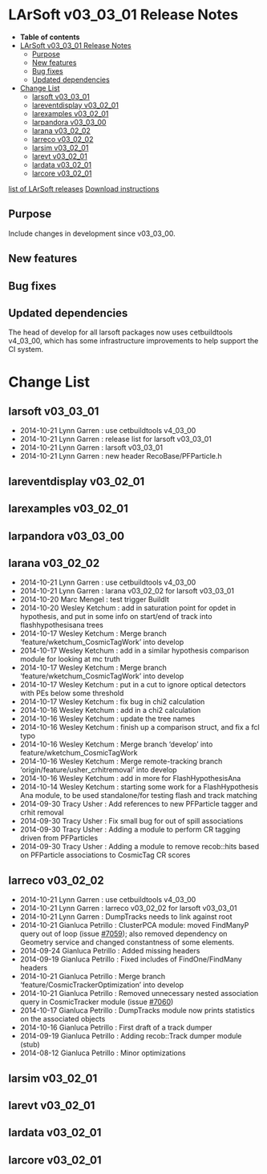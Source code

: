 LArSoft v03\_03\_01 Release Notes
======================================================================

-   **Table of contents**
-   [LArSoft v03\_03\_01 Release Notes](#LArSoft-v03_03_01-Release-Notes)
    -   [Purpose](#Purpose)
    -   [New features](#New-features)
    -   [Bug fixes](#Bug-fixes)
    -   [Updated dependencies](#Updated-dependencies)
-   [Change List](#Change-List)
    -   [larsoft v03\_03\_01](#larsoft-v03_03_01)
    -   [lareventdisplay v03\_02\_01](#lareventdisplay-v03_02_01)
    -   [larexamples v03\_02\_01](#larexamples-v03_02_01)
    -   [larpandora v03\_03\_00](#larpandora-v03_03_00)
    -   [larana v03\_02\_02](#larana-v03_02_02)
    -   [larreco v03\_02\_02](#larreco-v03_02_02)
    -   [larsim v03\_02\_01](#larsim-v03_02_01)
    -   [larevt v03\_02\_01](#larevt-v03_02_01)
    -   [lardata v03\_02\_01](#lardata-v03_02_01)
    -   [larcore v03\_02\_01](#larcore-v03_02_01)

[list of LArSoft releases](LArSoft_release_list)
[Download instructions](http://scisoft.fnal.gov/scisoft/projects/larsoft/v03_03_01/larsoft-v03_03_01.html)

Purpose
--------------------

Include changes in development since v03\_03\_00.

New features
------------------------------

Bug fixes
------------------------

Updated dependencies
----------------------------------------------

The head of develop for all larsoft packages now uses cetbuildtools v4\_03\_00, which has some infrastructure improvements to help support the CI system.

Change List
============================

larsoft v03\_03\_01
------------------------------------------

-   2014-10-21 Lynn Garren : use cetbuildtools v4\_03\_00
-   2014-10-21 Lynn Garren : release list for larsoft v03\_03\_01
-   2014-10-21 Lynn Garren : larsoft v03\_03\_01
-   2014-10-21 Lynn Garren : new header RecoBase/PFParticle.h

lareventdisplay v03\_02\_01
----------------------------------------------------------

larexamples v03\_02\_01
--------------------------------------------------

larpandora v03\_03\_00
------------------------------------------------

larana v03\_02\_02
----------------------------------------

-   2014-10-21 Lynn Garren : use cetbuildtools v4\_03\_00
-   2014-10-21 Lynn Garren : larana v03\_02\_02 for larsoft v03\_03\_01
-   2014-10-20 Marc Mengel : test trigger BuildIt
-   2014-10-20 Wesley Ketchum : add in saturation point for opdet in hypothesis, and put in some info on start/end of track into flashhypothesisana trees
-   2014-10-17 Wesley Ketchum : Merge branch ‘feature/wketchum\_CosmicTagWork’ into develop
-   2014-10-17 Wesley Ketchum : add in a similar hypothesis comparison module for looking at mc truth
-   2014-10-17 Wesley Ketchum : Merge branch ‘feature/wketchum\_CosmicTagWork’ into develop
-   2014-10-17 Wesley Ketchum : put in a cut to ignore optical detectors with PEs below some threshold
-   2014-10-17 Wesley Ketchum : fix bug in chi2 calculation
-   2014-10-16 Wesley Ketchum : add in a chi2 calculation
-   2014-10-16 Wesley Ketchum : update the tree names
-   2014-10-16 Wesley Ketchum : finish up a comparison struct, and fix a fcl typo
-   2014-10-16 Wesley Ketchum : Merge branch ‘develop’ into feature/wketchum\_CosmicTagWork
-   2014-10-16 Wesley Ketchum : Merge remote-tracking branch ‘origin/feature/usher\_crhitremoval’ into develop
-   2014-10-16 Wesley Ketchum : add in more for FlashHypothesisAna
-   2014-10-14 Wesley Ketchum : starting some work for a FlashHypothesis Ana module, to be used standalone/for testing flash and track matching
-   2014-09-30 Tracy Usher : Add references to new PFParticle tagger and crhit removal
-   2014-09-30 Tracy Usher : Fix small bug for out of spill associations
-   2014-09-30 Tracy Usher : Adding a module to perform CR tagging driven from PFParticles
-   2014-09-30 Tracy Usher : Adding a module to remove recob::hits based on PFParticle associations to CosmicTag CR scores

larreco v03\_02\_02
------------------------------------------

-   2014-10-21 Lynn Garren : use cetbuildtools v4\_03\_00
-   2014-10-21 Lynn Garren : larreco v03\_02\_02 for larsoft v03\_03\_01
-   2014-10-21 Lynn Garren : DumpTracks needs to link against root
-   2014-10-21 Gianluca Petrillo : ClusterPCA module: moved FindManyP query out of loop (issue [\#7059](/redmine/issues/7059 "Bug: FindManyP() usage in ClusterPCA module (Closed)")); also removed dependency on Geometry service and changed constantness of some elements.
-   2014-09-24 Gianluca Petrillo : Added missing headers
-   2014-09-19 Gianluca Petrillo : Fixed includes of FindOne/FindMany headers
-   2014-10-21 Gianluca Petrillo : Merge branch ‘feature/CosmicTrackerOptimization’ into develop
-   2014-10-21 Gianluca Petrillo : Removed unnecessary nested association query in CosmicTracker module (issue [\#7060](/redmine/issues/7060 "Bug: FindManyP() usage in CosmicTracker module (Closed)"))
-   2014-10-17 Gianluca Petrillo : DumpTracks module now prints statistics on the associated objects
-   2014-10-16 Gianluca Petrillo : First draft of a track dumper
-   2014-09-19 Gianluca Petrillo : Adding recob::Track dumper module (stub)
-   2014-08-12 Gianluca Petrillo : Minor optimizations

larsim v03\_02\_01
----------------------------------------

larevt v03\_02\_01
----------------------------------------

lardata v03\_02\_01
------------------------------------------

larcore v03\_02\_01
------------------------------------------
